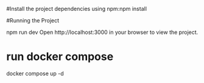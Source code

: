 #Install the project dependencies using npm:npm install


#Running the Project

npm run dev
Open http://localhost:3000 in your browser to view the project.

# run docker compose
docker compose up -d 